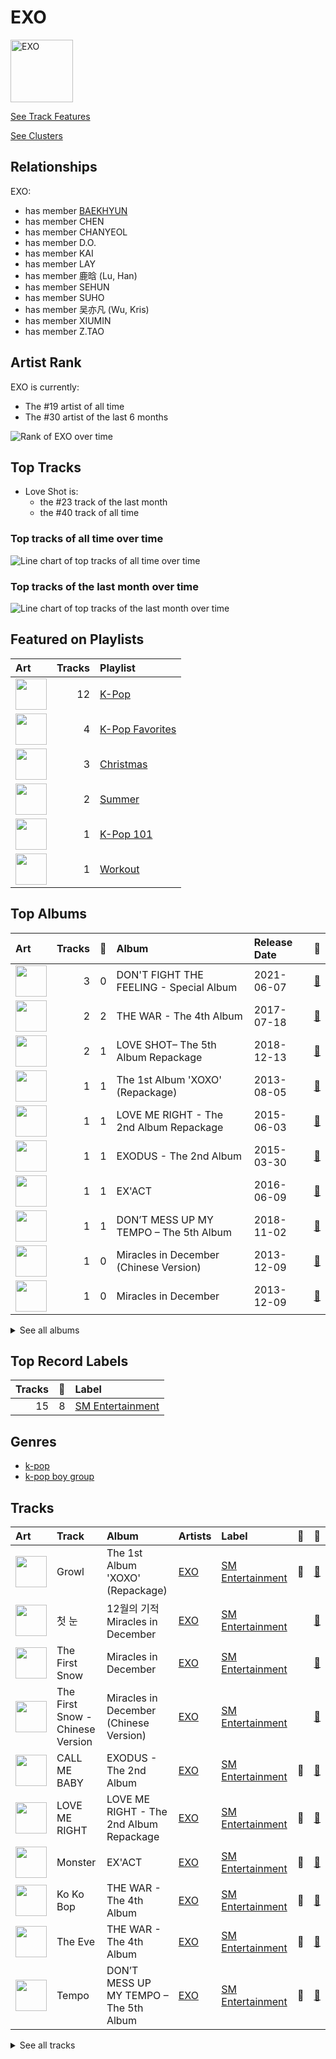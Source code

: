 
# EXO


<img src="https://i.scdn.co/image/ab6761610000e5ebaf3c4b988a6fef40843cdc83" alt="EXO" width="100" />

[See Track Features](audio_features.md)

[See Clusters](clusters/overview.md)

## Relationships

EXO:
- has member [BAEKHYUN](../baekhyun/overview.md)
- has member CHEN
- has member CHANYEOL
- has member D.O.
- has member KAI
- has member LAY
- has member 鹿晗 (Lu, Han)
- has member SEHUN
- has member SUHO
- has member 吴亦凡 (Wu, Kris)
- has member XIUMIN
- has member Z.TAO

## Artist Rank
EXO is currently:
- The #19 artist of all time
- The #30 artist of the last 6 months

![Rank of EXO over time](../../images/artists/exo/rank_time_series.png)
## Top Tracks

- Love Shot is:
    - the #23 track of the last month
    - the #40 track of all time

### Top tracks of all time over time

![Line chart of top tracks of all time over time](../../images/artists/exo/track_rank_time_series_long_term.png)

### Top tracks of the last month over time

![Line chart of top tracks of the last month over time](../../images/artists/exo/track_rank_time_series_short_term.png)
## Featured on Playlists
| Art | Tracks | Playlist |
|:---|---:|:---|
| <img src="https://mosaic.scdn.co/640/ab67616d0000b273505190077497c230422f2934ab67616d0000b2737dd8f95320e8ef08aa121dfeab67616d0000b2738164cd1a2e03b7ca2db9ff5eab67616d0000b273ff7c2dfd0ed9b2cf6bf9c818" alt="" width="50" /> | 12 | [K-Pop](../../playlists/k_pop/overview.md) |
| <img src="https://mosaic.scdn.co/640/ab67616d0000b2734ed058b71650a6ca2c04adffab67616d0000b2736772cf096be8acc1df092519ab67616d0000b2738c4a282e84a53c1c8acf129aab67616d0000b273d8cc2281fcd4519ca020926b" alt="" width="50" /> | 4 | [K-Pop Favorites](../../playlists/k_pop_favorites/overview.md) |
| <img src="https://mosaic.scdn.co/640/ab67616d0000b2730c053ee476f7ce576369241eab67616d0000b273147deb4de023d171b2a0868dab67616d0000b2732a0face7d69df61c20a6db2bab67616d0000b2737c78b57a88c7c109176bc999" alt="" width="50" /> | 3 | [Christmas](../../playlists/christmas/overview.md) |
| <img src="https://mosaic.scdn.co/640/ab67616d0000b27304878afb19613a94d37b29ceab67616d0000b2731544041d0285585cc92c2709ab67616d0000b273570f746ccc2c75af070da1e0ab67616d0000b273d8cc2281fcd4519ca020926b" alt="" width="50" /> | 2 | [Summer](../../playlists/summer/overview.md) |
| <img src="https://mosaic.scdn.co/640/ab67616d0000b2735c041fe9e3c9de436047d86bab67616d0000b2737a393b04e8ced571618223e8ab67616d0000b2737dd8f95320e8ef08aa121dfeab67616d0000b273829305487c8f3b96a1d955b3" alt="" width="50" /> | 1 | [K-Pop 101](../../playlists/k_pop_101/overview.md) |
| <img src="https://mosaic.scdn.co/640/ab67616d0000b2736f248f7695eb544a3a1955c5ab67616d0000b2737a393b04e8ced571618223e8ab67616d0000b2738acb7bac073f378d59bf228eab67616d0000b273b3be3b970fc89a02f301c9da" alt="" width="50" /> | 1 | [Workout](../../playlists/workout/overview.md) |

## Top Albums

| Art | Tracks | 💚 | Album | Release Date | 🔗 |
|:---|---:|---:|:---|:---|:---|
| <img src="https://i.scdn.co/image/ab67616d0000b273e70b87a4bd471f82768bdcb9" alt="" width="50" /> | 3 | 0 | DON'T FIGHT THE FEELING - Special Album | 2021-06-07 | [🔗](https://open.spotify.com/album/7Jw48lPmYuYftfQv5LmAzI) |
| <img src="https://i.scdn.co/image/ab67616d0000b273b787b5b8c27a5dbd360c0f59" alt="" width="50" /> | 2 | 2 | THE WAR - The 4th Album | 2017-07-18 | [🔗](https://open.spotify.com/album/53pJcIJBdlm5rhVhjSnvHn) |
| <img src="https://i.scdn.co/image/ab67616d0000b273f7da7c0f322b7a1c95190d92" alt="" width="50" /> | 2 | 1 | LOVE SHOT– The 5th Album Repackage | 2018-12-13 | [🔗](https://open.spotify.com/album/3r5m8utqRZYJnpep7xxVyq) |
| <img src="https://i.scdn.co/image/ab67616d0000b2732795c34a8931367a0916de54" alt="" width="50" /> | 1 | 1 | The 1st Album 'XOXO' (Repackage) | 2013-08-05 | [🔗](https://open.spotify.com/album/4qduCvpyBL5hGYdBvCvcDA) |
| <img src="https://i.scdn.co/image/ab67616d0000b273aab7f1de2a5fccba3b095574" alt="" width="50" /> | 1 | 1 | LOVE ME RIGHT - The 2nd Album Repackage | 2015-06-03 | [🔗](https://open.spotify.com/album/2tSO8aEYf5YvpwmvvrOWH7) |
| <img src="https://i.scdn.co/image/ab67616d0000b273f8b83bc0fb25c1526113ce86" alt="" width="50" /> | 1 | 1 | EXODUS - The 2nd Album | 2015-03-30 | [🔗](https://open.spotify.com/album/0PepQsL30ADZO7gc4Tz7Af) |
| <img src="https://i.scdn.co/image/ab67616d0000b27315a67578922d65121b12073d" alt="" width="50" /> | 1 | 1 | EX'ACT | 2016-06-09 | [🔗](https://open.spotify.com/album/5Cckx6G2aRR4aZBV6eIYdc) |
| <img src="https://i.scdn.co/image/ab67616d0000b2732e981530e5e8e1d5e95ae507" alt="" width="50" /> | 1 | 1 | DON’T MESS UP MY TEMPO – The 5th Album | 2018-11-02 | [🔗](https://open.spotify.com/album/0aMI0Kctp6xwSnRFakNF3D) |
| <img src="https://i.scdn.co/image/ab67616d0000b2738a1852a46d640fe6aeb687c9" alt="" width="50" /> | 1 | 0 | Miracles in December (Chinese Version) | 2013-12-09 | [🔗](https://open.spotify.com/album/1sCdc23CN31bqyJq7rSXHJ) |
| <img src="https://i.scdn.co/image/ab67616d0000b273e444ada7c81e08734f0e20b9" alt="" width="50" /> | 1 | 0 | Miracles in December | 2013-12-09 | [🔗](https://open.spotify.com/album/7xKAWXGHTlXovWpEVu1csM) |


<details>
<summary>See all albums</summary>

| Art | Tracks | 💚 | Album | Release Date | 🔗 |
|:---|---:|---:|:---|:---|:---|
| <img src="https://i.scdn.co/image/1ceac60d2f06f961b026ac5ecf77b060e263e7a9" alt="" width="50" /> | 1 | 0 | 12월의 기적 Miracles in December | 2013-12-09 | [🔗](https://open.spotify.com/album/7taKyOK4LYB8uEDoR0x2NQ) |

</details>


## Top Record Labels

| Tracks | 💚 | Label |
|---:|---:|:---|
| 15 | 8 | [SM Entertainment](../../labels/sm_entertainment/overview.md) |

## Genres

- [k-pop](../../genres/k_pop/overview.md)
- [k-pop boy group](../../genres/k_pop_boy_group/overview.md)

## Tracks

| Art | Track | Album | Artists | Label | 💚 | 🔗 |
|:---|:---|:---|:---|:---|:---|:---|
| <img src="https://i.scdn.co/image/ab67616d0000b2732795c34a8931367a0916de54" alt="" width="50" /> | Growl | The 1st Album 'XOXO' (Repackage) | [EXO](overview.md) | [SM Entertainment](../../labels/sm_entertainment) | 💚 | [🔗](https://open.spotify.com/track/4pi0Elz7B7cLfw37J3bYm9) |
| <img src="https://i.scdn.co/image/1ceac60d2f06f961b026ac5ecf77b060e263e7a9" alt="" width="50" /> | 첫 눈 | 12월의 기적 Miracles in December | [EXO](overview.md) | [SM Entertainment](../../labels/sm_entertainment) | | [🔗](https://open.spotify.com/track/346FC1ldeWhpnXUTkY2k6I) |
| <img src="https://i.scdn.co/image/ab67616d0000b273e444ada7c81e08734f0e20b9" alt="" width="50" /> | The First Snow | Miracles in December | [EXO](overview.md) | [SM Entertainment](../../labels/sm_entertainment) | | [🔗](https://open.spotify.com/track/2VNpT9fRk1kyksT0S4coZR) |
| <img src="https://i.scdn.co/image/ab67616d0000b2738a1852a46d640fe6aeb687c9" alt="" width="50" /> | The First Snow - Chinese Version | Miracles in December (Chinese Version) | [EXO](overview.md) | [SM Entertainment](../../labels/sm_entertainment) | | [🔗](https://open.spotify.com/track/7sEom64RU0fShdUdYBCo8v) |
| <img src="https://i.scdn.co/image/ab67616d0000b273f8b83bc0fb25c1526113ce86" alt="" width="50" /> | CALL ME BABY | EXODUS - The 2nd Album | [EXO](overview.md) | [SM Entertainment](../../labels/sm_entertainment) | 💚 | [🔗](https://open.spotify.com/track/6Rx0ORYPP3GH9rTvGS5Vy8) |
| <img src="https://i.scdn.co/image/ab67616d0000b273aab7f1de2a5fccba3b095574" alt="" width="50" /> | LOVE ME RIGHT | LOVE ME RIGHT - The 2nd Album Repackage | [EXO](overview.md) | [SM Entertainment](../../labels/sm_entertainment) | 💚 | [🔗](https://open.spotify.com/track/1kFevEv3s7Gf6o5xSDR5DL) |
| <img src="https://i.scdn.co/image/ab67616d0000b27315a67578922d65121b12073d" alt="" width="50" /> | Monster | EX'ACT | [EXO](overview.md) | [SM Entertainment](../../labels/sm_entertainment) | 💚 | [🔗](https://open.spotify.com/track/7GbUWl6qLW1gdngbEV2WDJ) |
| <img src="https://i.scdn.co/image/ab67616d0000b273b787b5b8c27a5dbd360c0f59" alt="" width="50" /> | Ko Ko Bop | THE WAR - The 4th Album | [EXO](overview.md) | [SM Entertainment](../../labels/sm_entertainment) | 💚 | [🔗](https://open.spotify.com/track/5EzitieoPnjyKHAq0gfRMa) |
| <img src="https://i.scdn.co/image/ab67616d0000b273b787b5b8c27a5dbd360c0f59" alt="" width="50" /> | The Eve | THE WAR - The 4th Album | [EXO](overview.md) | [SM Entertainment](../../labels/sm_entertainment) | 💚 | [🔗](https://open.spotify.com/track/2ujA6F1cpk3m8lsPE5aKua) |
| <img src="https://i.scdn.co/image/ab67616d0000b2732e981530e5e8e1d5e95ae507" alt="" width="50" /> | Tempo | DON’T MESS UP MY TEMPO – The 5th Album | [EXO](overview.md) | [SM Entertainment](../../labels/sm_entertainment) | 💚 | [🔗](https://open.spotify.com/track/4EjUFjzi4ErWjklOA3Aslu) |


<details>
<summary>See all tracks</summary>

| Art | Track | Album | Artists | Label | 💚 | 🔗 |
|:---|:---|:---|:---|:---|:---|:---|
| <img src="https://i.scdn.co/image/ab67616d0000b273f7da7c0f322b7a1c95190d92" alt="" width="50" /> | Gravity | LOVE SHOT– The 5th Album Repackage | [EXO](overview.md) | [SM Entertainment](../../labels/sm_entertainment) | | [🔗](https://open.spotify.com/track/24r3v5xQdmC4qXH6twiWla) |
| <img src="https://i.scdn.co/image/ab67616d0000b273f7da7c0f322b7a1c95190d92" alt="" width="50" /> | Love Shot | LOVE SHOT– The 5th Album Repackage | [EXO](overview.md) | [SM Entertainment](../../labels/sm_entertainment) | 💚 | [🔗](https://open.spotify.com/track/0yB4jrSwN0bFtFRDR5vyMj) |
| <img src="https://i.scdn.co/image/ab67616d0000b273e70b87a4bd471f82768bdcb9" alt="" width="50" /> | No matter | DON'T FIGHT THE FEELING - Special Album | [EXO](overview.md) | [SM Entertainment](../../labels/sm_entertainment) | | [🔗](https://open.spotify.com/track/5fumVsa0IxAEJvHHu2F2k5) |
| <img src="https://i.scdn.co/image/ab67616d0000b273e70b87a4bd471f82768bdcb9" alt="" width="50" /> | Paradise | DON'T FIGHT THE FEELING - Special Album | [EXO](overview.md) | [SM Entertainment](../../labels/sm_entertainment) | | [🔗](https://open.spotify.com/track/0KDCkxCsEBoSWj5fsyuvWq) |
| <img src="https://i.scdn.co/image/ab67616d0000b273e70b87a4bd471f82768bdcb9" alt="" width="50" /> | Runaway | DON'T FIGHT THE FEELING - Special Album | [EXO](overview.md) | [SM Entertainment](../../labels/sm_entertainment) | | [🔗](https://open.spotify.com/track/238Ra1ggmx3wUkHyZ8EjST) |

</details>

